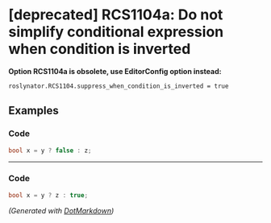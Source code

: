 # \[deprecated\] RCS1104a: Do not simplify conditional expression when condition is inverted

**Option RCS1104a is obsolete, use EditorConfig option instead:**

```
roslynator.RCS1104.suppress_when_condition_is_inverted = true
```

## Examples

### Code

```csharp
bool x = y ? false : z;
```

- - -

### Code

```csharp
bool x = y ? z : true;
```


*\(Generated with [DotMarkdown](http://github.com/JosefPihrt/DotMarkdown)\)*